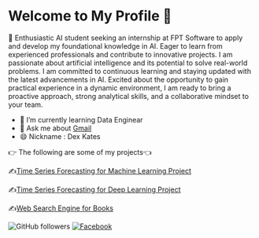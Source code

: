 # Welcome to My Profile 👋
🙌 Enthusiastic AI student seeking an internship at FPT Software to apply and develop my foundational
knowledge in AI. Eager to learn from experienced professionals and contribute to innovative projects.
I am passionate about artificial intelligence and its potential to solve real-world problems. I am
committed to continuous learning and staying updated with the latest advancements in AI. Excited
about the opportunity to gain practical experience in a dynamic environment, I am ready to bring a
proactive approach, strong analytical skills, and a collaborative mindset to your team.

- 🔭 I’m currently learning  Data Enginear
- 💬 Ask me about [Gmail](nguyenvanhon732k3@gmail.com)
- 😄 Nickname : Dex Kates

 👉 The following are some of my projects👈
 
 ✍️[Time Series Forecasting for Machine Learning Project](https://github.com/Honpg/Machine-Learning)
 
 ✍️[Time Series Forecasting for Deep Learning Project](https://github.com/Honpg/Deep-Learing)

 ✍️[Web Search Engine for Books](https://github.com/Honpg/Web-search-engineer)

 ![GitHub followers](https://img.shields.io/github/followers/Honpg?label=Follow&style=social)
 [![Facebook](https://img.shields.io/badge/Facebook-Profile-blue?style=flat-square)](https://www.facebook.com/Minh1a1eo.org/)


  
<!--
**Honpg/Honpg** is a ✨ _special_ ✨ repository because its `README.md` (this file) appears on your GitHub profile.

Here are some ideas to get you started:

- 🔭 I’m currently working on ...
- 🌱 I’m currently learning ...
- 👯 I’m looking to collaborate on ...
- 🤔 I’m looking for help with ...
- 💬 Ask me about ...
- 📫 How to reach me: ...
- 😄 Pronouns: ...
- ⚡ Fun fact: ...
-->
